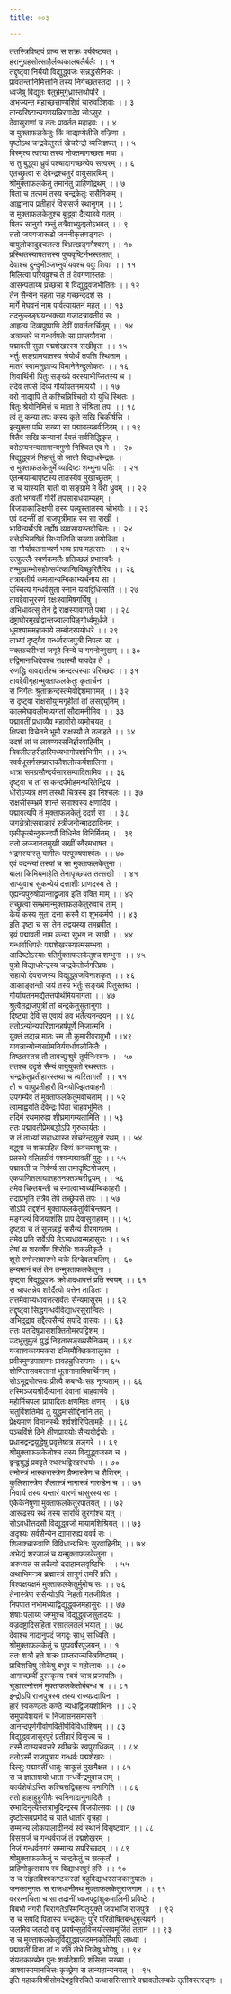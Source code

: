 ```yaml
---
title: ००३

---
```

ततस्त्रिविष्टपं प्राप्य स शक्रः पर्यवेष्टयत् ।  
हरानुग्रहसोत्साहैर्लब्धकालबलैर्बलैः ।। १  
तद्दृष्ट्वा निर्ययौ विद्युद्ध्वजः सन्नद्धसैनिकः ।  
प्रावर्तन्तानिमित्तानि तस्य निर्गच्छतस्तदा ।। २  
ध्वजेषु विद्युतः पेतुभ्रेमुर्गृध्रास्तथोपरि ।  
अभज्यन्त महाच्छत्त्राण्यशिवं चारुवञ्शिवाः ।। ३  
तान्यरिष्टान्यगणयन्निरगादेव सोऽसुरः ।  
देवासुराणां च ततः प्रावर्तत महाहवः ।। ४  
स मुक्ताफलकेतुः किं नाद्याप्येतीति वज्रिणा ।  
पृष्टोऽथ चन्द्रकेतुस्तं खेचरेन्द्रो व्यजिज्ञपत् ।। ५  
विस्मृत्य त्वरया तस्य नोक्तमागच्छता मया ।  
स तु बुद्ध्वा ध्रुवं पश्चादागच्छत्येव सत्वरम् ।। ६  
एतच्छ्रुत्वा स देवेन्द्रश्चतुरं वायुसारथिम् ।  
श्रीमुक्ताफलकेतुं तमानेतुं प्राहिणोद्रथम् ।। ७  
पिता च तत्समं तस्य चन्द्रकेतुः ससैनिकम् ।  
आह्वानाय प्रतीहारं विससर्ज रथानुगम् ।। ८  
स मुक्ताफलकेतुश्च बुद्ध्वा दैत्याहवे गतम् ।  
पितरं सानुगो गन्तुं तत्रैवाभ्युद्यतोऽभवत् ।। ९  
ततो जयगजारूढो जननीकृतमङ्गलः ।  
वायुलोकादुदचलत्स बिभ्रत्खड्गमैश्वरम् ।। १०  
प्रस्थितस्यापतत्तस्य पुष्पवृष्टिर्नभस्तलात् ।  
देवाश्च दुन्दुभीञ्जघ्नुर्वायवश्च ववुः शिवाः ।। ११  
मिलित्वा परिवव्रुश्च ते तं देवगणास्ततः ।  
आसन्पलाय्य प्रच्छन्ना ये विद्युद्ध्वजभीतितः ।। १२  
तेन सैन्येन महता सह गच्छन्ददर्श सः ।  
मार्गे मेघवनं नाम पार्वत्यायतनं महत् ।। १३  
तदनुल्लङ्घयन्भक्त्या गजादत्रावतीर्य सः ।  
आहृत्य दिव्यपुष्पाणि देवीं प्रावर्ततार्चितुम् ।। १४  
अत्रान्तरे च गन्धर्वपतेः सा प्राप्तयौवना ।  
पद्मावती सुता पद्मशेखरस्य सखीवृता ।। १५  
भर्तुः सङ्ग्रामयातस्य श्रेयोर्थं तपसि स्थिताम् ।  
मातरं स्वामनुज्ञाप्य विमानेनेन्दुलोकतः ।। १६  
शिवार्थिनी पितुः सङ्ख्ये वरस्याभीप्सितस्य च ।  
तदेव तपसे दिव्यं गौर्यायतनमाययौ ।। १७  
वरो नाद्यापि ते कश्चिन्निश्चितो यो युधि स्थितः ।  
पितुः श्रेयोनिमित्तं च माता ते संश्रिता तपः ।। १८  
त्वं तु कन्या तपः कस्य कृते सखि चिकीर्षसि ।  
इत्युक्ता पथि सख्या सा पद्मावत्यब्रवीदिदम् ।। १९  
पितैव सखि कन्यानां दैवतं सर्वसिद्धिकृत् ।  
वरोऽप्यनन्यसामान्यगुणो निश्चित एव मे ।। २०  
विद्युद्ध्वजं निहन्तुं यो जातो विद्याधरेन्द्रतः ।  
स मुक्ताफलकेतुर्मे व्यादिष्टः शम्भुना पतिः ।। २१  
एतन्मयाम्बापृष्टस्य तातस्यैव मुखाच्छ्रुतम् ।  
स च यास्यति यातो वा सङ्ग्रामे मे वरो ध्रुवम् ।। २२  
अतो भगवतीं गौरीं तपसाराधयाम्यहम् ।  
विजयाकाङ्क्षिणी तस्य पत्युस्तातस्य चोभयोः ।। २३  
एवं वदन्तीं तां राजपुत्रीमाह स्म सा सखी ।  
भाविन्यर्थेऽपि तर्ह्येष व्यवसायस्तवोचितः ।। २४  
तत्तेऽभिलषितं सिध्यत्विति सख्या तयोदिता ।  
सा गौर्यायतनाभ्यर्णं भव्य प्राप महत्सरः ।। २५  
उत्फुल्लैः स्वर्णकमलैः प्रतिच्छन्नं प्रभास्वरैः ।  
तन्मुखाम्भोरुहोत्सर्पत्कान्तिविच्छुरितैरिव ।। २६  
तत्रावतीर्य कमलान्यम्बिकाभ्यर्चनाय सा ।  
उच्चित्य गन्धर्वसुता स्नानं यावद्विधित्सति ।। २७  
तावद्देवासुररणं रक्षःस्वामिषगर्धिषु ।  
अभिधावत्सु तेन द्वे राक्षस्यावागते पथा ।। २८  
दंष्ट्राघोरमुखोद्वान्तज्वालापिङ्गोर्ध्वमूर्धजे ।  
धूमश्याममहाकाये लम्बोदरपयोधरे ।। २९  
ताभ्यां दृष्ट्वैव गन्धर्वराजपुत्री निपत्य सा ।  
नक्तञ्चरीभ्यां जगृहे निन्ये च गगनोन्मुखम् ।। ३०  
तद्विमानाधिदेवश्च राक्षस्यौ यावदेव ते ।  
रुणद्धि यावदार्तश्च क्रन्दत्यस्याः परिच्छदः ।। ३१  
तावद्देवीगृहान्मुक्ताफलकेतुः कृतार्चनः ।  
स निर्गतः श्रुताक्रन्दस्तमेवोद्देशमागमत् ।। ३२  
स दृष्ट्वा राक्षसीयुग्मगृहीतां तां लसद्द्युतिम् ।  
कालमेघावलीमध्यगतां सौदामनीमिव ।। ३३  
पद्मावतीं प्रधाव्यैव महावीरो व्यमोचयत् ।  
क्षिप्त्वा विचेतने भूमौ राक्षस्यौ ते तलाहते ।। ३४  
ददर्श तां च लावण्यरसनिर्झरवाहिनीम् ।  
त्रिवलीलहरीहारिमध्यभागोपशोभिनीम् ।। ३५  
स्वर्वधूसर्गसम्प्राप्तकौशलोत्कर्षशालिना ।  
धात्रा समग्रसौन्दर्यसारसम्पादितामिव ।। ३६  
दृष्ट्वा च तां स कन्दर्पमोहमन्थरितेन्द्रियः ।  
धीरोऽप्यत्र क्षणं तस्थौ चित्रस्य इव निश्चलः ।। ३७  
राक्षसीसम्भ्रमे शान्ते समाश्वस्य क्षणादिव ।  
पद्मावत्यपि तं मुक्ताफलकेतुं ददर्श सा ।। ३८  
जगन्नेत्रोत्सवाकारं स्त्रीजनोन्माददायिनम् ।  
एकीकृत्येन्दुकन्दर्पौ विधिनेव विनिर्मितम् ।। ३९  
ततो लज्जानतमुखी सखीं स्वैरमभाषत ।  
भद्रमस्यास्तु यामीतः परपूरुषपार्श्वतः ।। ४०  
एवं वदन्त्यां तस्यां च सा मुक्ताफलकेतुना ।  
बाला किमियमाहेति तेनापृच्छ्यत तत्सखी ।। ४१  
साप्युवाच सुकन्येयं दत्ताशीः प्राणदस्य ते ।  
एह्यन्यपुरुषोपान्ताद्व्रजाव इति वक्ति माम् ।। ४२  
तच्छ्रुत्वा सम्भ्रमान्मुक्ताफलकेतुरुवाच ताम् ।  
केयं कस्य सुता दत्ता कस्मै वा शुभकर्मणे ।। ४३  
इति पृष्टा च सा तेन तद्वयस्या तमब्रवीत् ।  
इयं पद्मावती नाम कन्या सुभग नः सखी ।। ४४  
गन्धर्वाधिपतेः पद्मशेखरस्यात्मसम्भवा ।  
आदिष्टोऽस्याः पतिर्मुक्ताफलकेतुश्च शम्भुना ।। ४५  
पुत्रो विद्याधरेन्द्रस्य चन्द्रकेतोर्जगत्प्रियः ।  
सहायो देवराजस्य विद्युद्ध्वजविनाशकृत् ।। ४६  
आकाङ्क्षन्ती जयं तस्य भर्तुः सङ्ख्ये पितुस्तथा ।  
गौर्यायतनमद्यैतत्तपोर्थमियमागता ।। ४७  
श्रुत्वैतद्राजपुत्रीं तां चन्द्रकेतुसुतानुगाः ।  
दिष्ट्या देवि स एवायं तव भर्तेत्यनन्दयन् ।। ४८  
ततोऽन्योन्यपरिज्ञानहर्षपूर्णे निजात्मनि ।  
युक्तं तद्यन्न मातः स्म तौ कुमारीवरावुभौ ।।४९  
यावन्नान्योन्यसप्रेमतिर्यगर्धावलोकितैः ।  
तिष्ठतस्तत्र तौ तावच्छुश्रुवे तूर्यनिःस्वनः ।। ५०  
ततश्च ददृशे सैन्यं वायुयुक्तो रथस्ततः ।  
चन्द्रकेतुप्रतीहारस्तथा च त्वरितागतौ ।। ५१  
तौ च वायुप्रतीहारौ विनयोज्झितवाहनौ ।  
उपगम्यैव तं मुक्ताफलकेतुमवोचताम् ।। ५२  
त्वामाह्वयति देवेन्द्रः पिता चाहवभूमितः ।  
तदिमं रथमारुह्य शीघ्रमागम्यतामिति ।। ५३  
ततः पद्मावतीप्रेमबद्धोऽपि गुरुकार्यतः ।  
स तं ताभ्यां सहाध्यास्त खेचरेन्द्रसुतो रथम् ।। ५४  
बद्ध्वा च शक्रप्रहितं दिव्यं कवचमाशु सः ।  
प्रतस्थे वलितग्रीवं पश्यन्पद्मावतीं मुहुः ।। ५५  
पद्मावती च निर्वर्ण्य सा तमादृष्टिगोचरम् ।  
एकपाणितलाघातहतनक्तञ्चरीद्वयम् ।। ५६  
तमेव चिन्तयन्ती च स्नात्वाभ्यर्च्याम्बिकाहरौ ।  
तदाप्रभृति तत्रैव तेपे तच्छ्रेयसे तपः ।। ५७  
सोऽपि तद्दर्शनं मुक्ताफलकेतुर्विचिन्तयन् ।  
मङ्गल्यं विजयाशंसि प्राप देवासुराहवम् ।। ५८  
दृष्ट्वा च तं सुसन्नद्धं ससैन्यं वीरमागतम् ।  
तमेव प्रति सर्वेऽपि तेऽभ्यधावन्महासुराः ।। ५९  
तेषां स शरवर्षेण शिरोभिः शकलीकृतैः ।  
शूरो रणोत्सवारम्भे चक्रे दिग्देवताबलिम् ।। ६०  
हन्यमानं बलं तेन तन्मुक्ताफलकेतुना ।  
दृष्ट्वा विद्युद्ध्वजः क्रोधादधावत्तं प्रति स्वयम् ।। ६१  
स चापतन्नेव शरैर्दैत्यो यत्तेन ताडितः ।  
तत्तमेवाभ्यधावत्तत्सर्वतः सैन्यमासुरम् ।। ६२  
तद्दृष्ट्वा सिद्धगन्धर्वविद्याधरसुरान्वितः ।  
अभिदुद्राव तद्दैत्यसैन्यं सपदि वासवः ।। ६३  
ततः पतदिषुप्रासशक्तितोमरपट्टिशम् ।  
उदभूत्तुमुलं युद्धं निहतासङ्ख्यसैनिकम् ।। ६४  
गजाश्वकायमकरा दन्तिमौक्तिकवालुकाः ।  
प्रवीरमुण्डपाषाणाः प्रावहन्रुधिरापगाः ।। ६५  
शोणितासवमत्तानां भूतानामामिषार्थिनाम् ।  
सोऽभूद्रणोत्सवः प्रीत्यै कबन्धैः सह नृत्यताम् ।। ६६  
तस्मिञ्जयश्रीर्दैत्यानां देवानां चाहवार्णवे ।  
महोर्मिचपला प्रायादितः क्षणमितः क्षणम् ।। ६७  
चतुर्विंशतिमेवं तु युद्धमासीद्दिनानि तत् ।  
प्रेक्ष्यमाणं विमानस्थैः शर्वशौरिपितामहैः ।। ६८  
पञ्चविंशे दिने क्षीणप्राययोः सैन्ययोर्द्वयोः ।  
प्रधानद्वन्द्वयुद्धेषु प्रवृत्तेष्वत्र सङ्गरे ।। ६९  
श्रीमुक्ताफलकेतोश्च तस्य विद्युद्ध्वजस्य च ।  
द्वन्द्वयुद्धं प्रववृते रथस्थद्विरदस्थयोः ।। ७०  
तमोस्त्रं भास्करास्त्रेण ग्रैष्मास्त्रेण च शैशिरम् ।  
कुलिशास्त्रेण शैलास्त्रं नागास्त्रं गारुडेन च ।। ७१  
निवार्य तस्य यन्तारं वारणं चासुरस्य सः ।  
एकैकेनेषुणा मुक्ताफलकेतुरपातयत् ।। ७२  
आरूढस्य रथं तस्य सारथिं तुरगांश्च यत् ।  
सोऽवधीत्तदसौ विद्युद्ध्वजो मायामशिश्रियत् ।। ७३  
अदृश्यः सर्वसैन्येन द्यामारुह्य ववर्ष सः ।  
शिलाश्चास्त्राणि विविधान्यभितः सुरवाहिनीम् ।। ७४  
अभेद्यं शरजालं च यन्मुक्ताफलकेतुना ।  
अरुध्यत स तदैत्यो ददाहानलवृष्टिभिः ।। ५५  
अथाभिमन्त्र्य ब्रह्मास्त्रं सानुगं तमरिं प्रति ।  
विश्वक्षयक्षमं मुक्ताफलकेतुर्मुमोच सः ।। ७६  
तेनास्त्रेण ससैन्योऽपि निहतो गतजीवितः ।  
निपपात नभोमध्याद्विद्युद्ध्वजमहासुरः ।। ७७  
शेषाः पलाय्य जग्मुश्च विद्युद्ध्वजसुतादयः ।  
वज्रदंष्ट्रादिसहिता रसातलतलं भयात् ।। ७८  
देवाश्च नादानुपदं जगदुः साधु साध्विति ।  
श्रीमुक्ताफलकेतुं च पुष्पवर्षैरपूजयन् ।। १  
ततः शत्रौ हते शक्रः प्राप्तराज्यस्त्रिविष्टपम् ।  
प्राविशत्त्रिषु लोकेषु बभूव च महोत्सवः ।। ८०  
आगाच्छचीं पुरस्कृत्य स्वयं चात्र प्रजापतिः ।  
चूडारत्नोत्तमं मुक्ताफलकेतोर्बबन्ध च ।। ८१  
इन्द्रोऽपि राजपुत्रस्य तस्य राज्यप्रदायिनः ।  
हारं स्वकण्ठतः कण्ठे न्यधाद्विजयशोभिनः ।। ८२  
समुपावेशयत्तं च निजासनसमासने ।  
आनन्दपूर्णगीर्वाणवितीर्णविविधाशिषम् ।। ८३  
विद्युद्ध्वजासुरपुरं प्रतीहारं विसृज्य च ।  
तस्मै दास्यन्नवसरे स्वीचक्रे स्वपुराधिकम् ।। ८४  
ततोऽस्मै राजपुत्राय गन्धर्वः पद्मशेखरः ।  
दित्सुः पद्मावतीं धातुः साकूतं मुखमैक्षत ।। ८५  
स च ज्ञाताशयो धाता गन्धर्वेन्द्रमुवाच तम् ।  
कार्यशेषोऽस्ति कश्चित्तद्विषहस्व मनागिति ।। ८६  
ततो हाहाहुहूगीतैः स्वनिनादानुनादितैः ।  
रम्भादिनृत्यैस्तत्राभूदिन्द्रस्य विजयोत्सवः ।। ८७  
दृष्टोत्सवप्रमोदे च याते धातरि वृत्रहा ।  
सम्मान्य लोकपालादीन्स्वं स्वं स्थानं विसृष्टवान् ।। ८८  
विससर्ज च गन्धर्वराजं तं पद्मशेखरम् ।  
निजं गन्धर्वनगरं सम्मान्य सपरिच्छदम् ।। ८९  
श्रीमुक्ताफलकेतुं च चन्द्रकेतुं च सत्कृतौ ।  
प्राहिणोदुत्सवाय स्वं विद्याधरपुरं हरिः ।। ९०  
स च संहृतविश्वकण्टकस्तां बहुविद्याधरराजकानुयातः ।  
जनकानुगतः स राजधानीमथ मुक्ताफलकेतुराजगाम ।। ९१  
वररत्नचिता च सा तदानीं ध्वजपट्टांशुकमालिनी प्रविष्टे ।  
विबभौ नगरी चिरागतेऽस्मिन्पितृयुक्ते जयभाजि राजपुत्रे ।। ९२  
स च सपदि पितास्य चन्द्रकेतुः पुरि परितोषितबन्धुभृत्यवर्गः ।  
जलमिव जलदो वसु प्रवर्षन्सुतविजयोत्सवमूर्जितं ततान ।। ९३  
स च मुक्ताफलकेतुर्विद्युद्ध्वजदमनकीर्तिमपि लब्ध्वा ।  
पद्मावतीं विना तां न रतिं लेभे निजेषु भोगेषु ।। ९४  
संयतकाख्येन पुनः शर्वादेशादि शंसिना सख्या ।  
आश्वास्यमानचित्तः कृच्छ्रेण स तान्यहान्यनयत् ।। ९५  
इति महाकविश्रीसोमदेभट्टविरचिते कथासरित्सागरे पद्मावतीलम्बके तृतीयस्तरङ्गः ।